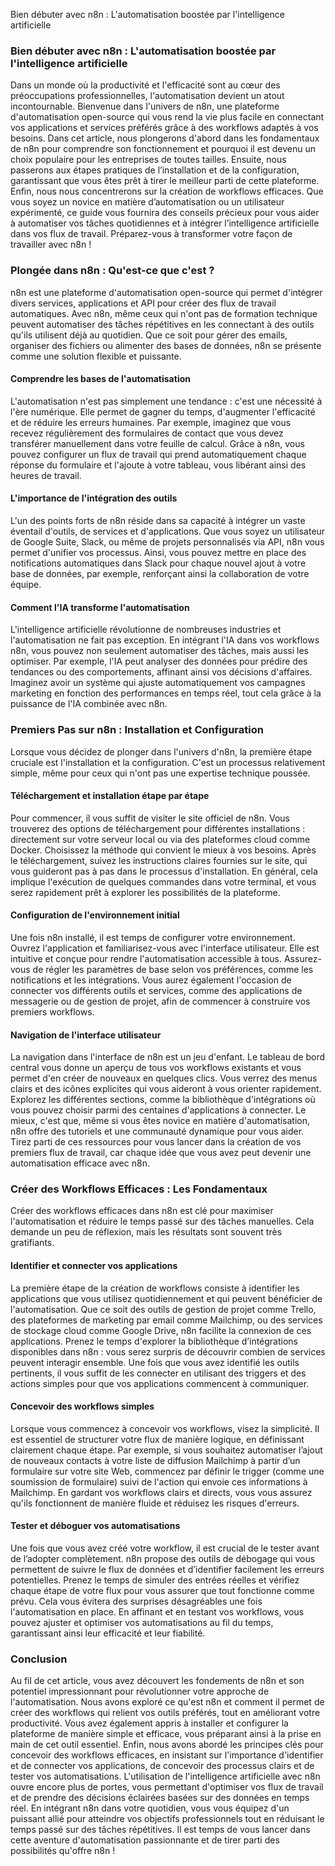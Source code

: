 Bien débuter avec n8n : L'automatisation boostée par l'intelligence artificielle

### Bien débuter avec n8n : L'automatisation boostée par l'intelligence artificielle

Dans un monde où la productivité et l'efficacité sont au cœur des préoccupations professionnelles, l'automatisation devient un atout incontournable. Bienvenue dans l'univers de n8n, une plateforme d'automatisation open-source qui vous rend la vie plus facile en connectant vos applications et services préférés grâce à des workflows adaptés à vos besoins. Dans cet article, nous plongerons d'abord dans les fondamentaux de n8n pour comprendre son fonctionnement et pourquoi il est devenu un choix populaire pour les entreprises de toutes tailles. Ensuite, nous passerons aux étapes pratiques de l’installation et de la configuration, garantissant que vous êtes prêt à tirer le meilleur parti de cette plateforme. Enfin, nous nous concentrerons sur la création de workflows efficaces. Que vous soyez un novice en matière d’automatisation ou un utilisateur expérimenté, ce guide vous fournira des conseils précieux pour vous aider à automatiser vos tâches quotidiennes et à intégrer l’intelligence artificielle dans vos flux de travail. Préparez-vous à transformer votre façon de travailler avec n8n !

### Plongée dans n8n : Qu'est-ce que c'est ?

n8n est une plateforme d'automatisation open-source qui permet d'intégrer divers services, applications et API pour créer des flux de travail automatiques. Avec n8n, même ceux qui n'ont pas de formation technique peuvent automatiser des tâches répétitives en les connectant à des outils qu'ils utilisent déjà au quotidien. Que ce soit pour gérer des emails, organiser des fichiers ou alimenter des bases de données, n8n se présente comme une solution flexible et puissante.

#### Comprendre les bases de l'automatisation

L'automatisation n'est pas simplement une tendance : c'est une nécessité à l'ère numérique. Elle permet de gagner du temps, d'augmenter l'efficacité et de réduire les erreurs humaines. Par exemple, imaginez que vous recevez régulièrement des formulaires de contact que vous devez transférer manuellement dans votre feuille de calcul. Grâce à n8n, vous pouvez configurer un flux de travail qui prend automatiquement chaque réponse du formulaire et l'ajoute à votre tableau, vous libérant ainsi des heures de travail.

#### L'importance de l'intégration des outils

L'un des points forts de n8n réside dans sa capacité à intégrer un vaste éventail d'outils, de services et d'applications. Que vous soyez un utilisateur de Google Suite, Slack, ou même de projets personnalisés via API, n8n vous permet d'unifier vos processus. Ainsi, vous pouvez mettre en place des notifications automatiques dans Slack pour chaque nouvel ajout à votre base de données, par exemple, renforçant ainsi la collaboration de votre équipe.

#### Comment l'IA transforme l'automatisation

L'intelligence artificielle révolutionne de nombreuses industries et l'automatisation ne fait pas exception. En intégrant l'IA dans vos workflows n8n, vous pouvez non seulement automatiser des tâches, mais aussi les optimiser. Par exemple, l'IA peut analyser des données pour prédire des tendances ou des comportements, affinant ainsi vos décisions d'affaires. Imaginez avoir un système qui ajuste automatiquement vos campagnes marketing en fonction des performances en temps réel, tout cela grâce à la puissance de l'IA combinée avec n8n.

### Premiers Pas sur n8n : Installation et Configuration

Lorsque vous décidez de plonger dans l'univers d'n8n, la première étape cruciale est l'installation et la configuration. C'est un processus relativement simple, même pour ceux qui n'ont pas une expertise technique poussée.

#### Téléchargement et installation étape par étape

Pour commencer, il vous suffit de visiter le site officiel de n8n. Vous trouverez des options de téléchargement pour différentes installations : directement sur votre serveur local ou via des plateformes cloud comme Docker. Choisissez la méthode qui convient le mieux à vos besoins. Après le téléchargement, suivez les instructions claires fournies sur le site, qui vous guideront pas à pas dans le processus d'installation. En général, cela implique l'exécution de quelques commandes dans votre terminal, et vous serez rapidement prêt à explorer les possibilités de la plateforme.

#### Configuration de l'environnement initial

Une fois n8n installé, il est temps de configurer votre environnement. Ouvrez l'application et familiarisez-vous avec l'interface utilisateur. Elle est intuitive et conçue pour rendre l'automatisation accessible à tous. Assurez-vous de régler les paramètres de base selon vos préférences, comme les notifications et les intégrations. Vous aurez également l'occasion de connecter vos différents outils et services, comme des applications de messagerie ou de gestion de projet, afin de commencer à construire vos premiers workflows.

#### Navigation de l'interface utilisateur

La navigation dans l'interface de n8n est un jeu d'enfant. Le tableau de bord central vous donne un aperçu de tous vos workflows existants et vous permet d'en créer de nouveaux en quelques clics. Vous verrez des menus clairs et des icônes explicites qui vous aideront à vous orienter rapidement. Explorez les différentes sections, comme la bibliothèque d'intégrations où vous pouvez choisir parmi des centaines d'applications à connecter. Le mieux, c'est que, même si vous êtes novice en matière d'automatisation, n8n offre des tutoriels et une communauté dynamique pour vous aider. Tirez parti de ces ressources pour vous lancer dans la création de vos premiers flux de travail, car chaque idée que vous avez peut devenir une automatisation efficace avec n8n.

### Créer des Workflows Efficaces : Les Fondamentaux

Créer des workflows efficaces dans n8n est clé pour maximiser l'automatisation et réduire le temps passé sur des tâches manuelles. Cela demande un peu de réflexion, mais les résultats sont souvent très gratifiants.

#### Identifier et connecter vos applications

La première étape de la création de workflows consiste à identifier les applications que vous utilisez quotidiennement et qui peuvent bénéficier de l'automatisation. Que ce soit des outils de gestion de projet comme Trello, des plateformes de marketing par email comme Mailchimp, ou des services de stockage cloud comme Google Drive, n8n facilite la connexion de ces applications. Prenez le temps d'explorer la bibliothèque d’intégrations disponibles dans n8n : vous serez surpris de découvrir combien de services peuvent interagir ensemble. Une fois que vous avez identifié les outils pertinents, il vous suffit de les connecter en utilisant des triggers et des actions simples pour que vos applications commencent à communiquer.

#### Concevoir des workflows simples

Lorsque vous commencez à concevoir vos workflows, visez la simplicité. Il est essentiel de structurer votre flux de manière logique, en définissant clairement chaque étape. Par exemple, si vous souhaitez automatiser l’ajout de nouveaux contacts à votre liste de diffusion Mailchimp à partir d’un formulaire sur votre site Web, commencez par définir le trigger (comme une soumission de formulaire) suivi de l'action qui envoie ces informations à Mailchimp. En gardant vos workflows clairs et directs, vous vous assurez qu'ils fonctionnent de manière fluide et réduisez les risques d'erreurs.

#### Tester et déboguer vos automatisations

Une fois que vous avez créé votre workflow, il est crucial de le tester avant de l’adopter complètement. n8n propose des outils de débogage qui vous permettent de suivre le flux de données et d’identifier facilement les erreurs potentielles. Prenez le temps de simuler des entrées réelles et vérifiez chaque étape de votre flux pour vous assurer que tout fonctionne comme prévu. Cela vous évitera des surprises désagréables une fois l'automatisation en place. En affinant et en testant vos workflows, vous pouvez ajuster et optimiser vos automatisations au fil du temps, garantissant ainsi leur efficacité et leur fiabilité.

### Conclusion

Au fil de cet article, vous avez découvert les fondements de n8n et son potentiel impressionnant pour révolutionner votre approche de l'automatisation. Nous avons exploré ce qu'est n8n et comment il permet de créer des workflows qui relient vos outils préférés, tout en améliorant votre productivité. Vous avez également appris à installer et configurer la plateforme de manière simple et efficace, vous préparant ainsi à la prise en main de cet outil essentiel. Enfin, nous avons abordé les principes clés pour concevoir des workflows efficaces, en insistant sur l'importance d'identifier et de connecter vos applications, de concevoir des processus clairs et de tester vos automatisations. L'utilisation de l'intelligence artificielle avec n8n ouvre encore plus de portes, vous permettant d'optimiser vos flux de travail et de prendre des décisions éclairées basées sur des données en temps réel. En intégrant n8n dans votre quotidien, vous vous équipez d'un puissant allié pour atteindre vos objectifs professionnels tout en réduisant le temps passé sur des tâches répétitives. Il est temps de vous lancer dans cette aventure d'automatisation passionnante et de tirer parti des possibilités qu'offre n8n !

